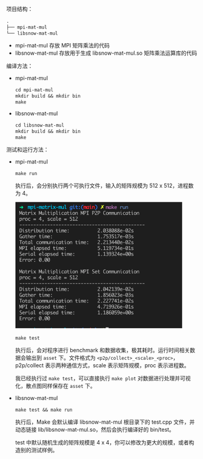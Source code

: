 项目结构：

```
.
├── mpi-mat-mul
└── libsnow-mat-mul
```

- mpi-mat-mul 存放 MPI 矩阵乘法的代码
- libsnow-mat-mul 存放用于生成 libsnow-mat-mul.so 矩阵乘法运算库的代码

编译方法：

- mpi-mat-mul

  ```shell
  cd mpi-mat-mul
  mkdir build && mkdir bin
  make
  ```

- libsnow-mat-mul

  ```shell
  cd libsnow-mat-mul
  mkdir build && mkdir bin
  make
  ```

测试和运行方法：

- mpi-mat-mul

  ```shell
  make run
  ```

  执行后，会分别执行两个可执行文件，输入的矩阵规模为 512 x 512，进程数为 4。

  <img src="images/mpi_run_demo.png" style="zoom:67%;" />

  ```shell
  make test
  ```

  执行后，会对程序进行 benchmark 和数据收集，极其耗时。运行时间相关数据会输出到 `asset` 下。文件格式为 `<p2p/collect>_<scale>_<proc>`，p2p/collect 表示两种通信方式，scale 表示矩阵规模，proc 表示进程数。 

  我已经执行过 `make test`，可以直接执行 `make plot` 对数据进行处理并可视化，散点图同样保存在 `asset` 下。

- libsnow-mat-mul

  ```shell
  make test && make run
  ```

  执行后，Make 会默认编译 libsnow-mat-mul 根目录下的 test.cpp 文件，并动态链接 lib/libsnow-mat-mul.so，然后会执行编译好的 bin/test。

  test 中默认随机生成的矩阵规模是 4 x 4，你可以修改为更大的规模，或者构造别的测试样例。

